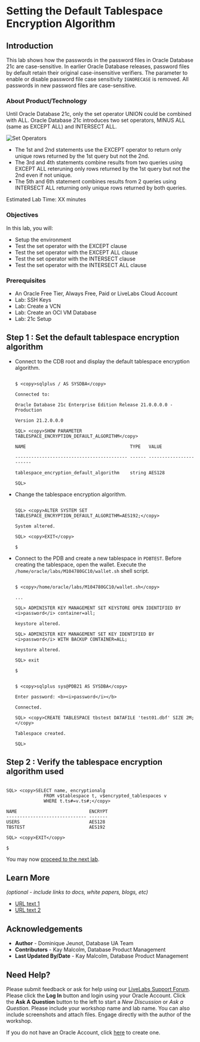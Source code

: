 # Setting the Default Tablespace Encryption Algorithm

## Introduction
This lab shows how the passwords in the password files in Oracle Database 21c are case-sensitive. In earlier Oracle Database releases, password files by default retain their original case-insensitive verifiers. The parameter to enable or disable password file case sensitivity `IGNORECASE` is removed. All passwords in new password files are case-sensitive.

### About Product/Technology
Until Oracle Database 21c, only the set operator UNION could be combined with ALL. Oracle Database 21c introduces two set operators, MINUS ALL (same as EXCEPT ALL) and INTERSECT ALL.

 ![Set Operators](images/set-operators.png "Set Operators")

- The 1st and 2nd statements use the EXCEPT operator to return only unique rows returned by the 1st query but not the 2nd.  
- The 3rd and 4th statements combine results from two queries using EXCEPT ALL reteruning only rows returned by the 1st query but not the 2nd even if not unique.
- The 5th and 6th statement combines results from 2 queries using INTERSECT ALL returning only unique rows returned by both queries.


Estimated Lab Time: XX minutes

### Objectives
In this lab, you will:
* Setup the environment
* Test the set operator with the EXCEPT clause
* Test the set operator with the EXCEPT ALL clause
* Test the set operator with the INTERSECT clause
* Test the set operator with the INTERSECT ALL clause

### Prerequisites

* An Oracle Free Tier, Always Free, Paid or LiveLabs Cloud Account
* Lab: SSH Keys
* Lab: Create a VCN
* Lab: Create an OCI VM Database
* Lab: 21c Setup


## Step 1 : Set the default tablespace encryption algorithm

- Connect to the CDB root and display the default tablespace encryption algorithm.

  
  ```
  
  $ <copy>sqlplus / AS SYSDBA</copy>
  
  Connected to:
  
  Oracle Database 21c Enterprise Edition Release 21.0.0.0.0 - Production
  
  Version 21.2.0.0.0
  
  SQL> <copy>SHOW PARAMETER TABLESPACE_ENCRYPTION_DEFAULT_ALGORITHM</copy>
  
  NAME                                       TYPE   VALUE
  
  ------------------------------------------ ------ -----------------------
  
  tablespace_encryption_default_algorithm    string AES128
  
  SQL>
  
  ```

- Change the tablespace encryption algorithm.

  
  ```
  
  SQL> <copy>ALTER SYSTEM SET TABLESPACE_ENCRYPTION_DEFAULT_ALGORITHM=AES192;</copy>
  
  System altered.
  
  SQL> <copy>EXIT</copy>
  
  $
  
  ```

- Connect to the PDB and create a new tablespace in `PDBTEST`. Before creating the tablespace, open the wallet. Execute the `/home/oracle/labs/M104780GC10/wallet.sh` shell script.

  
  ```
  
  $ <copy>/home/oracle/labs/M104780GC10/wallet.sh</copy>
  
  ...
  
  SQL> ADMINISTER KEY MANAGEMENT SET KEYSTORE OPEN IDENTIFIED BY <i>password</i> container=all;
  
  keystore altered.
  
  SQL> ADMINISTER KEY MANAGEMENT SET KEY IDENTIFIED BY <i>password</i> WITH BACKUP CONTAINER=ALL;
  
  keystore altered.
  
  SQL> exit
  
  $
  
  ```
  
  ```
  
  $ <copy>sqlplus sys@PDB21 AS SYSDBA</copy>
  
  Enter password: <b><i>password</i></b>
  
  Connected.
  
  SQL> <copy>CREATE TABLESPACE tbstest DATAFILE 'test01.dbf' SIZE 2M;</copy>
  
  Tablespace created.
  
  SQL>
  
  ```

## Step 2 : Verify the tablespace encryption algorithm used 

```

SQL> <copy>SELECT name, encryptionalg 
              FROM v$tablespace t, v$encrypted_tablespaces v 
              WHERE t.ts#=v.ts#;</copy>

NAME                           ENCRYPT
------------------------------ -------
USERS                          AES128
TBSTEST                        AES192

SQL> <copy>EXIT</copy>

$

```

You may now [proceed to the next lab](#next).

## Learn More

*(optional - include links to docs, white papers, blogs, etc)*

* [URL text 1](http://docs.oracle.com)
* [URL text 2](http://docs.oracle.com)

## Acknowledgements
* **Author** - Dominique Jeunot, Database UA Team
* **Contributors** -  Kay Malcolm, Database Product Management
* **Last Updated By/Date** -  Kay Malcolm, Database Product Management

## Need Help?
Please submit feedback or ask for help using our [LiveLabs Support Forum](https://community.oracle.com/tech/developers/categories/livelabsdiscussions). Please click the **Log In** button and login using your Oracle Account. Click the **Ask A Question** button to the left to start a *New Discussion* or *Ask a Question*.  Please include your workshop name and lab name.  You can also include screenshots and attach files.  Engage directly with the author of the workshop.

If you do not have an Oracle Account, click [here](https://profile.oracle.com/myprofile/account/create-account.jspx) to create one.
